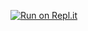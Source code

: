 [![Run on Repl.it](https://repl.it/badge/github/Ravens0610/django_instagram)](https://repl.it/github/Ravens0610/django_instagram)
